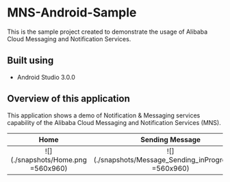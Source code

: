 # MNS-Android-Sample
This is the sample project created to demonstrate the usage of Alibaba Cloud Messaging and Notification Services.

## Built using

 - Android Studio 3.0.0

## Overview of this application

This application shows a demo of Notification & Messaging services capability of the Alibaba Cloud Messaging and Notification Services (MNS).

|                                          Home                                         |                                               Sending Message                                               |                                          Messages Sent                                         |                                               Receiving Messages                                              |                                         Messages Received                                         |                                               Sending Notification                                               |                                         Notifications Received                                         |
|:-------------------------------------------------------------------------------------:|:-----------------------------------------------------------------------------------------------------------:|:----------------------------------------------------------------------------------------------:|:-------------------------------------------------------------------------------------------------------------:|:-------------------------------------------------------------------------------------------------:|:----------------------------------------------------------------------------------------------------------------:|:------------------------------------------------------------------------------------------------------:|
| ![](./snapshots/Home.png =560x960) | ![](./snapshots/Message_Sending_inProgress.png =560x960) | ![](./snapshots/Messages_Sent.png =560x960) | ![](./snapshots/Receiving_Message_inProgress.png =560x960) | ![](./snapshots/Recevied_Message.png =560x960) | ![](./snapshots/Sending_Notification_inProgress.png =560x960) | ![](./snapshots/Notification_Received.png =560x960) |


